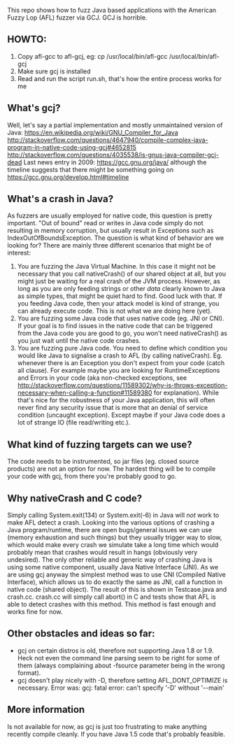 This repo shows how to fuzz Java based applications with the American Fuzzy Lop (AFL) fuzzer via GCJ. GCJ is horrible.

## HOWTO:
1. Copy afl-gcc to afl-gcj, eg: cp /usr/local/bin/afl-gcc /usr/local/bin/afl-gcj
2. Make sure gcj is installed
3. Read and run the script run.sh, that's how the entire process works for me

## What's gcj?
Well, let's say a partial implementation and mostly unmaintained version of Java:
https://en.wikipedia.org/wiki/GNU_Compiler_for_Java
http://stackoverflow.com/questions/4647940/compile-complex-java-program-in-native-code-using-gcj#4652815
http://stackoverflow.com/questions/4035538/is-gnus-java-compiler-gcj-dead
Last news entry in 2009: https://gcc.gnu.org/java/ although the timeline suggests that there might be something going on https://gcc.gnu.org/develop.html#timeline

## What's a crash in Java?
As fuzzers are usually employed for native code, this question is pretty important. "Out of bound" read or writes in Java code simply do not resulting in memory corruption, but usually result in Exceptions such as IndexOutOfBoundsException. The question is what kind of behavior are we looking for? There are mainly three different scenarios that might be of interest:
1. You are fuzzing the Java Virtual Machine. In this case it might not be necessary that you call nativeCrash() of our shared object at all, but you might just be waiting for a real crash of the JVM process. However, as long as you are only feeding strings or other *data* clearly known to Java as simple types, that might be quiet hard to find. Good luck with that. If you feeding Java code, then your attack model is kind of strange, you can already execute code. This is not what we are doing here (yet).
2. You are fuzzing some Java code that uses native code (eg. JNI or CNI). If your goal is to find issues in the native code that can be triggered from the Java code you are good to go, you won't need nativeCrash() as you just wait until the native code crashes.
3. You are fuzzing pure Java code. You need to define which condition you would like Java to signalise a crash to AFL (by calling nativeCrash). Eg. whenever there is an Exception you don't expect from your code (catch all clause). For example maybe you are looking for RuntimeExceptions and Errors in your code (aka non-checked exceptions, see http://stackoverflow.com/questions/11589302/why-is-throws-exception-necessary-when-calling-a-function#11589380 for explanation). While that's nice for the robustness of your Java application, this will often never find any security issue that is more that an denial of service condition (uncaught exception). Except maybe if your Java code does a lot of strange IO (file read/writing etc.).

## What kind of fuzzing targets can we use?
The code needs to be instrumented, so jar files (eg. closed source products) are not an option for now. The hardest thing will be to compile your code with gcj, from there you're probably good to go.

## Why nativeCrash and C code?
Simply calling System.exit(134) or System.exit(-6) in Java will *not* work to make AFL detect a crash. Looking into the various options of crashing a Java program/runtime, there are open bugs/general issues we can use (memory exhaustion and such things) but they usually trigger way to slow, which would make every crash we simulate take a long time which would probably mean that crashes would result in hangs (obviously very undesired). The only other reliable and generic way of crashing Java is using some native component, usually Java Native Interface (JNI). As we are using gcj anyway the simplest method was to use CNI (Compiled Native Interface), which allows us to do exactly the same as JNI, call a function in native code (shared object). The result of this is shown in Testcase.java and crash.cc. crash.cc will simply call abort() in C and tests show that AFL is able to detect crashes with this method. This method is fast enough and works fine for now.

## Other obstacles and ideas so far:
- gcj on certain distros is old, therefore not supporting Java 1.8 or 1.9. Heck not even the command line parsing seem to be right for some of them (always complaining about -fsource parameter being in the wrong format).
- gcj doesn't play nicely with -D, therefore setting AFL_DONT_OPTIMIZE is necessary. Error was: gcj: fatal error: can't specify '-D' without '--main'

## More information
Is not available for now, as gcj is just too frustrating to make anything recently compile cleanly. If you have Java 1.5 code that's probably feasible.